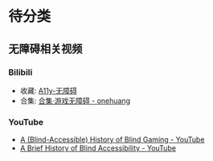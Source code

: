 # 待分类

## 无障碍相关视频

### Bilibili

- 收藏: [A11y-无障碍](https://www.bilibili.com/medialist/detail/ml1856574842)
- 合集: [合集·游戏无障碍 - onehuang](https://space.bilibili.com/458321/channel/collectiondetail?sid=939943)

### YouTube

- [A (Blind-Accessible) History of Blind Gaming - YouTube](https://youtu.be/oKgN4va-gas)
- [A Brief History of Blind Accessibility - YouTube](https://youtu.be/taTIBUynUys)
